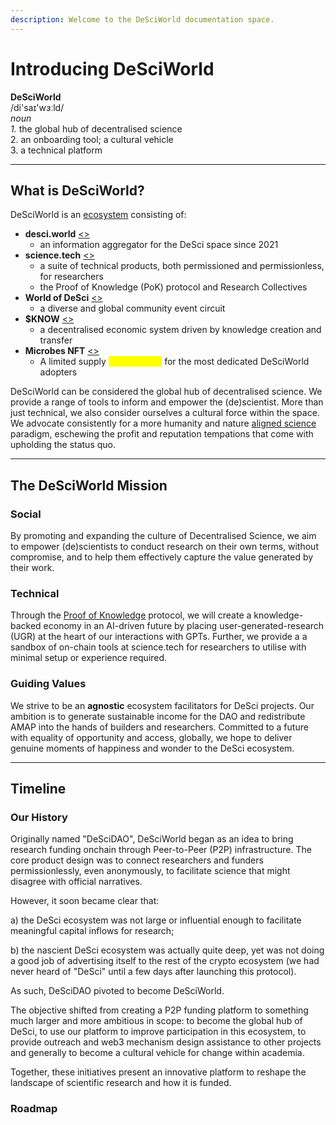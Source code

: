 ```yaml
---
description: Welcome to the DeSciWorld documentation space.
---
```


# Introducing DeSciWorld

**DeSciWorld**\
/di'saɪ'wɜːld/\
_noun_\
&#x20;   _1._ the global hub of decentralised science\
&#x20;   2\. an onboarding tool; a cultural vehicle\
&#x20;   3\. a technical platform

***

## What is DeSciWorld?

DeSciWorld is an [ecosystem](ecosystem/ecosystem-map.md) consisting of:

* **desci.world** [<>](ecosystem/terminal/)
  * an information aggregator for the DeSci space since 2021
* **science.tech** [<>](ecosystem/science.tech/)
  * a suite of technical products, both permissioned and permissionless, for researchers
  * the Proof of Knowledge (PoK) protocol and Research Collectives
* **World of DeSci** [<>](ecosystem/world-of-desci/)
  * a diverse and global community event circuit
* **$KNOW** [<>](ecosystem/usddsci-or-usdknow-token.md)
  * a decentralised economic system driven by knowledge creation and transfer
* **Microbes NFT** [<>](ecosystem/governing-dsw-dao/)
  * A limited supply <mark style="color:yellow;">golden ticket</mark> for the most dedicated DeSciWorld adopters

DeSciWorld can be considered the global hub of decentralised science. We provide a range of tools to inform and empower the (de)scientist. More than just technical, we also consider ourselves a cultural force within the space. We advocate consistently for a more humanity and nature [aligned science](introductory-info/trifecta-of-effective-integration.md) paradigm, eschewing the profit and reputation tempations that come with upholding the status quo.

***

## The DeSciWorld Mission

### Social

By promoting and expanding the culture of Decentralised Science, we aim to empower (de)scientists to conduct research on their own terms, without compromise, and to help them effectively capture the value generated by their work.

### Technical

Through the [Proof of Knowledge](ecosystem/science.tech/proof-of-knowledge-pok.md) protocol, we will create a knowledge-backed economy in an AI-driven future by placing user-generated-research (UGR) at the heart of our interactions with GPTs. Further, we provide a a sandbox of on-chain tools at science.tech for researchers to utilise with minimal setup or experience required.

### Guiding Values

We strive to be an **agnostic** ecosystem facilitators for DeSci projects. Our ambition is to generate sustainable income for the DAO and redistribute AMAP into the hands of builders and researchers. Committed to a future with equality of opportunity and access, globally, we hope to deliver genuine moments of happiness and wonder to the DeSci ecosystem.

***

## Timeline

### Our History&#x20;

Originally named "DeSciDAO", DeSciWorld began as an idea to bring research funding onchain through Peer-to-Peer (P2P) infrastructure. The core product design was to connect researchers and funders permissionlessly, even anonymously, to facilitate science that might disagree with official narratives.&#x20;

However, it soon became clear that:

&#x20;   a) the DeSci ecosystem was not large or influential enough to facilitate meaningful capital inflows for research;

&#x20;   b) the nascient DeSci ecosystem was actually quite deep, yet was not doing a good job of advertising itself to the rest of the crypto ecosystem (we had never heard of "DeSci" until a few days after launching this protocol).

As such, DeSciDAO pivoted to become DeSciWorld.&#x20;

The objective shifted from creating a P2P funding platform to something much larger and more ambitious in scope: to become the global hub of DeSci, to use our platform to improve participation in this ecosystem, to provide outreach and web3 mechanism design assistance to other projects and generally to become a cultural vehicle for change within academia.

Together, these initiatives present an innovative platform to reshape the landscape of scientific research and how it is funded.&#x20;

### Roadmap
